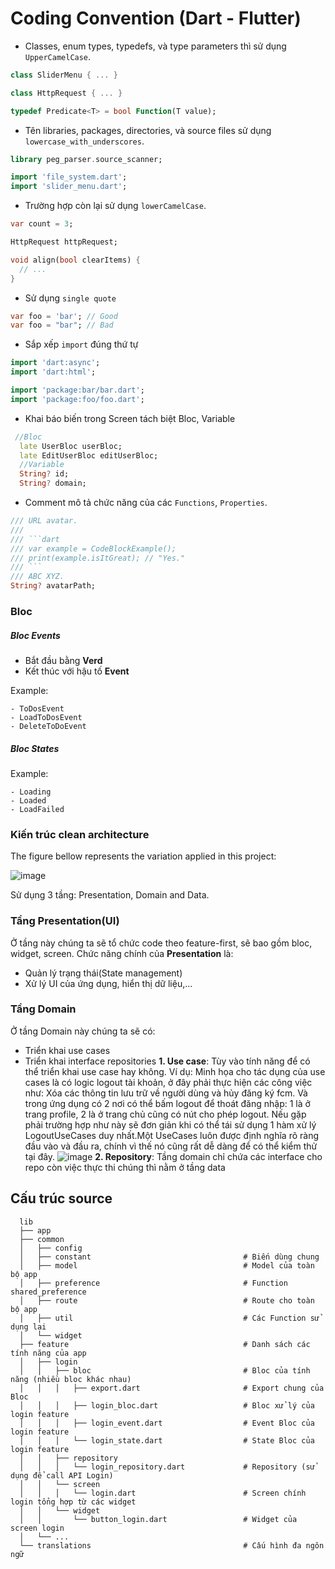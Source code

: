 # Coding Convention (Dart - Flutter)

- Classes, enum types, typedefs, và type parameters thì sử dụng `UpperCamelCase`.

```dart
class SliderMenu { ... }

class HttpRequest { ... }

typedef Predicate<T> = bool Function(T value);
```

- Tên libraries, packages, directories, và source files sử dụng `lowercase_with_underscores`.

```dart
library peg_parser.source_scanner;

import 'file_system.dart';
import 'slider_menu.dart';
```

- Trường hợp còn lại sử dụng `lowerCamelCase`.

```dart
var count = 3;

HttpRequest httpRequest;

void align(bool clearItems) {
  // ...
}
```

- Sử dụng `single quote`

```dart
var foo = 'bar'; // Good
var foo = "bar"; // Bad
```

- Sắp xếp `import` đúng thứ tự

```dart
import 'dart:async';
import 'dart:html';

import 'package:bar/bar.dart';
import 'package:foo/foo.dart';
```
- Khai báo biến trong Screen tách biệt Bloc, Variable
```dart
 //Bloc
  late UserBloc userBloc;
  late EditUserBloc editUserBloc;
  //Variable
  String? id;
  String? domain;
```
- Comment mô tả chức năng của các `Functions`, `Properties`.

````dart
/// URL avatar.
///
/// ```dart
/// var example = CodeBlockExample();
/// print(example.isItGreat); // "Yes."
/// ```
/// ABC XYZ.
String? avatarPath;
````
### Bloc

##### Bloc Events

- Bắt đầu bằng **Verd**
- Kết thúc với hậu tố **Event**

Example:
```
- ToDosEvent
- LoadToDosEvent
- DeleteToDoEvent
```

##### Bloc States

Example:
```
- Loading
- Loaded
- LoadFailed
```
### Kiến trúc clean architecture
The figure bellow represents the variation applied in this project:

![image](https://github.com/user-attachments/assets/f191eeac-0348-45e4-8ef6-3673612afcf3)

Sử dụng 3 tầng: Presentation, Domain and Data.

### Tầng Presentation(UI)
Ở tầng này chúng ta sẽ tổ chức code theo feature-first, sẽ bao gồm bloc, widget, screen. Chức năng chính của **Presentation** là: 

- Quản lý trạng thái(State management)
- Xử lý UI của ứng dụng, hiển thị dữ liệu,...
### Tầng Domain
Ở tầng Domain này chúng ta sẽ có: 

- Triển khai use cases
- Triển khai interface repositories
**1. Use case**: Tùy vào tính năng để có thể triển khai use case hay không.
Ví dụ: Minh họa cho tác dụng của use cases là có logic logout tài khoản, ở đây phải thực hiện các công việc như: Xóa các thông tin lưu trữ về người dùng và hủy đăng ký fcm. Và trong ứng dụng có 2 nơi có thể bấm logout để thoát đăng nhập: 1 là ở trang profile, 2 là ở trang chủ cũng có nút cho phép logout. Nếu gặp phải trường hợp như này sẽ đơn giản khi có thể tái sử dụng 1 hàm xử lý LogoutUseCases duy nhất.Một UseCases luôn được định nghĩa rõ ràng đầu vào và đầu ra, chính vì thế nó cũng rất dễ dàng để có thể kiểm thử tại đây.
![image](https://github.com/user-attachments/assets/bfda5115-7f4e-4c52-980b-b16b193023f6)
**2. Repository**: Tầng domain chỉ chứa các interface cho repo còn việc thực thi chúng thì nằm ở tầng data
## Cấu trúc source

>

      lib
      ├── app
      ├── common
      │   ├── config
      │   ├── constant                                  # Biến dùng chung
      │   ├── model                                     # Model của toàn bộ app
      │   ├── preference                                # Function shared_preference
      │   ├── route                                     # Route cho toàn bộ app
      │   ├── util                                      # Các Function sử dụng lại
      │   └── widget
      ├── feature                                       # Danh sách các tính năng của app
      │   ├── login
      │   │   ├── bloc                                  # Bloc của tính năng (nhiều bloc khác nhau)
      │   │   │   ├── export.dart                       # Export chung của Bloc
      │   │   │   ├── login_bloc.dart                   # Bloc xử lý của login feature
      │   │   │   ├── login_event.dart                  # Event Bloc của login feature
      │   │   │   └── login_state.dart                  # State Bloc của login feature
      │   │   ├── repository
      │   │   │   └── login_repository.dart             # Repository (sử dụng để call API Login)
      │   │   └── screen
      │   │   │   └── login.dart                        # Screen chính login tổng hợp từ các widget
      │   │   └── widget
      │   │       └── button_login.dart                 # Widget của screen login
      │   └── ...
      └── translations                                  # Cấu hình đa ngôn ngữ
